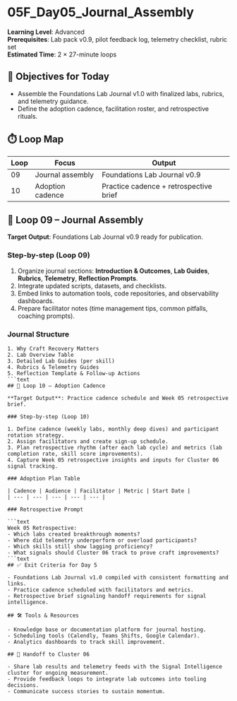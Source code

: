 ﻿# 05F_Day05_Journal_Assembly

**Learning Level**: Advanced  
**Prerequisites**: Lab pack v0.9, pilot feedback log, telemetry checklist, rubric set  
**Estimated Time**: 2 × 27-minute loops

## 🎯 Objectives for Today

- Assemble the Foundations Lab Journal v1.0 with finalized labs, rubrics, and telemetry guidance.
- Define the adoption cadence, facilitation roster, and retrospective rituals.

## ⏱️ Loop Map

| Loop | Focus | Output |
| --- | --- | --- |
| 09 | Journal assembly | Foundations Lab Journal v0.9 |
| 10 | Adoption cadence | Practice cadence + retrospective brief |

## 📘 Loop 09 – Journal Assembly

**Target Output**: Foundations Lab Journal v0.9 ready for publication.

### Step-by-step (Loop 09)

1. Organize journal sections: **Introduction & Outcomes**, **Lab Guides**, **Rubrics**, **Telemetry**, **Reflection Prompts**.
2. Integrate updated scripts, datasets, and checklists.
3. Embed links to automation tools, code repositories, and observability dashboards.
4. Prepare facilitator notes (time management tips, common pitfalls, coaching prompts).

### Journal Structure

```text
1. Why Craft Recovery Matters
2. Lab Overview Table
3. Detailed Lab Guides (per skill)
4. Rubrics & Telemetry Guides
5. Reflection Template & Follow-up Actions
```text
## 🔁 Loop 10 – Adoption Cadence

**Target Output**: Practice cadence schedule and Week 05 retrospective brief.

### Step-by-step (Loop 10)

1. Define cadence (weekly labs, monthly deep dives) and participant rotation strategy.
2. Assign facilitators and create sign-up schedule.
3. Plan retrospective rhythm (after each lab cycle) and metrics (lab completion rate, skill score improvements).
4. Capture Week 05 retrospective insights and inputs for Cluster 06 signal tracking.

### Adoption Plan Table

| Cadence | Audience | Facilitator | Metric | Start Date |
| --- | --- | --- | --- | --- |

### Retrospective Prompt

```text
Week 05 Retrospective:
- Which labs created breakthrough moments?
- Where did telemetry underperform or overload participants?
- Which skills still show lagging proficiency?
- What signals should Cluster 06 track to prove craft improvements?
```text
## ✅ Exit Criteria for Day 5

- Foundations Lab Journal v1.0 compiled with consistent formatting and links.
- Practice cadence scheduled with facilitators and metrics.
- Retrospective brief signaling handoff requirements for signal intelligence.

## 🛠️ Tools & Resources

- Knowledge base or documentation platform for journal hosting.
- Scheduling tools (Calendly, Teams Shifts, Google Calendar).
- Analytics dashboards to track skill improvement.

## 🔗 Handoff to Cluster 06

- Share lab results and telemetry feeds with the Signal Intelligence cluster for ongoing measurement.
- Provide feedback loops to integrate lab outcomes into tooling decisions.
- Communicate success stories to sustain momentum.
